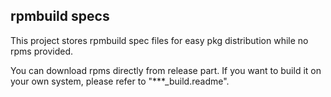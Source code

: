 ## rpmbuild specs
This project stores rpmbuild spec files for easy pkg distribution while no rpms provided.

You can download rpms directly from release part.
If you want to build it on your own system, please refer to "***_build.readme".
